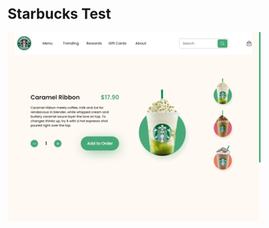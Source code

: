 
# Starbucks Test
<a href="https://nikolasamorim.github.io/Starbucks-Test/"><img src="img/img.png" class="media-object  img-responsive img-thumbnail" target="_blank"></a>

